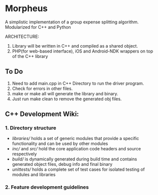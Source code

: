 # Morpheus
A simplistic implementation of a group expense splitting algorithm.
Modularized for C++ and Python

ARCHITECTURE:
1. Library will be written in C++ and compiled as a shared object.
2. PHP(for web-based interface), iOS and Android-NDK wrappers on top of the C++ library

## To Do
1. Need to add main.cpp in C++ Directory to run the driver program.
2. Check for errors in other files.
3. make or make all will generate the library and binary.
4. Just run make clean to remove the generated obj files.

## C++ Development Wiki:

### 1. Directory structure
- *libraries/* holds a set of generic modules that provide a specific functionality and can be used by other modules
- *inc/* and *src/* hold the core application code headers and source respectively
- *build/* is dynamically generated during build time and contains generated object files, debug info and final binary
- *unittests/* holds a complete set of test cases for isolated testing of modules and libraries

### 2. Feature development guidelines
